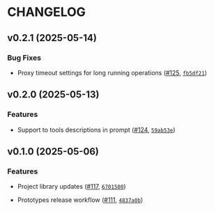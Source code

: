 # CHANGELOG


## v0.2.1 (2025-05-14)

### Bug Fixes

- Proxy timeout settings for long running operations
  ([#125](https://github.com/bsantanna/agent-lab/pull/125),
  [`fb5df21`](https://github.com/bsantanna/agent-lab/commit/fb5df2134f690de880150c2d733c2d82ac9c421c))


## v0.2.0 (2025-05-13)

### Features

- Support to tools descriptions in prompt ([#124](https://github.com/bsantanna/agent-lab/pull/124),
  [`59ab53e`](https://github.com/bsantanna/agent-lab/commit/59ab53e62ab5e662eb25f425ce744735542eee89))


## v0.1.0 (2025-05-06)

### Features

- Project library updates ([#117](https://github.com/bsantanna/agent-lab/pull/117),
  [`6701500`](https://github.com/bsantanna/agent-lab/commit/6701500c9ddf31b74c808f3dde2f445a4636b33d))

- Prototypes release workflow ([#111](https://github.com/bsantanna/agent-lab/pull/111),
  [`4837a0b`](https://github.com/bsantanna/agent-lab/commit/4837a0b90ead0f55c7300038c8a2fa8de21a49fd))
